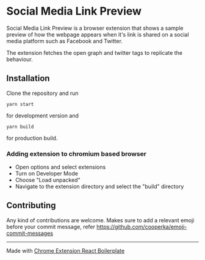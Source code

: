 # Social Media Link Preview

Social Media Link Preview is a browser extension that shows a sample preview of how the webpage appears when it's link is shared on a social media platform such as Facebook and Twitter.

The extension fetches the open graph and twitter tags to replicate the behaviour.

## Installation

Clone the repository and run

```
yarn start
```

for development version and

```
yarn build
```

for production build.

### Adding extension to chromium based browser

-   Open options and select extensions
-   Turn on Developer Mode
-   Choose "Load unpacked"
-   Navigate to the extension directory and select the "build" directory

## Contributing

Any kind of contributions are welcome. Makes sure to add a relevant emoji before your commit message, refer https://github.com/cooperka/emoji-commit-messages

---

Made with [Chrome Extension React Boilerplate](ttps://github.com/lxieyang/chrome-extension-boilerplate-react)
